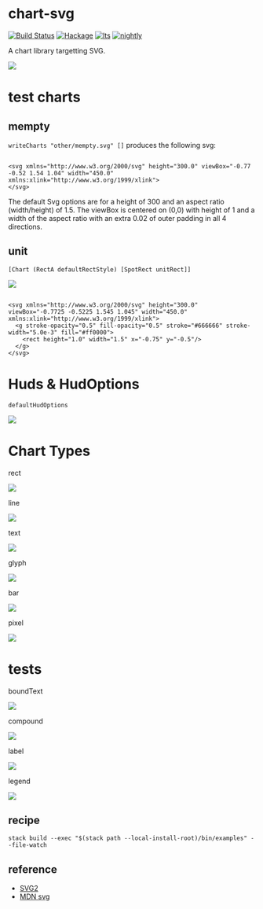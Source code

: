 chart-svg
=========

[![Build
Status](https://travis-ci.org/tonyday567/chart-svg.svg)](https://travis-ci.org/tonyday567/chart-svg)
[![Hackage](https://img.shields.io/hackage/v/chart-svg.svg)](https://hackage.haskell.org/package/chart-svg)
[![lts](https://www.stackage.org/package/chart-svg/badge/lts)](http://stackage.org/lts/package/chart-svg)
[![nightly](https://www.stackage.org/package/chart-svg/badge/nightly)](http://stackage.org/nightly/package/chart-svg)

A chart library targetting SVG.

![](other/venn.svg)

test charts
=========

mempty
---

`writeCharts "other/mempty.svg" []` produces the following svg:

```

<svg xmlns="http://www.w3.org/2000/svg" height="300.0" viewBox="-0.77 -0.52 1.54 1.04" width="450.0" xmlns:xlink="http://www.w3.org/1999/xlink">
</svg>
```

The default Svg options are for a height of 300 and an aspect ratio (width/height) of 1.5. The viewBox is centered on (0,0) with height of 1 and a width of the aspect ratio with an extra 0.02 of outer padding in all 4 directions.

unit
---

`[Chart (RectA defaultRectStyle) [SpotRect unitRect]]`

![](other/unit.svg)

```

<svg xmlns="http://www.w3.org/2000/svg" height="300.0" viewBox="-0.7725 -0.5225 1.545 1.045" width="450.0" xmlns:xlink="http://www.w3.org/1999/xlink">
  <g stroke-opacity="0.5" fill-opacity="0.5" stroke="#666666" stroke-width="5.0e-3" fill="#ff0000">
    <rect height="1.0" width="1.5" x="-0.75" y="-0.5"/>
  </g>
</svg>
```

Huds & HudOptions
===

`defaultHudOptions`

![](other/hud.svg)


Chart Types
===

rect

![](other/rect.svg)

line

![](other/line.svg)

text

![](other/text.svg)

glyph

![](other/glyph.svg)

bar

![](other/bar.svg)

pixel

![](other/pixel.svg)

tests
===

boundText

![](other/boundText.svg)

compound

![](other/compound.svg)

label

![](other/label.svg)

legend

![](other/legend.svg)

recipe
------

```
stack build --exec "$(stack path --local-install-root)/bin/examples" --file-watch
```

reference
---------

-   [SVG2](https://www.w3.org/TR/SVG2/)
-   [MDN svg](https://developer.mozilla.org/en-US/docs/Web/SVG/Tutorial)

